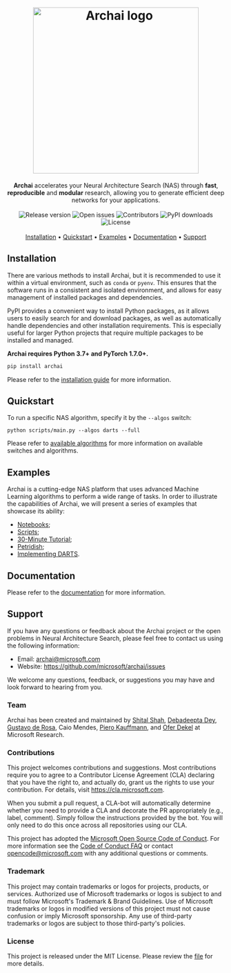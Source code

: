 <h1 align="center">
   <img src="https://user-images.githubusercontent.com/9354770/171523113-70c7214b-8298-4d7e-abd9-81f5788f6e19.png" alt="Archai logo" width="384px" />
   <br />
</h1>

<div align="center">
   <b>Archai</b> accelerates your Neural Architecture Search (NAS) through <b>fast</b>, <b>reproducible</b> and <b>modular</b> research, allowing you to generate efficient deep networks for your applications.
</div>

<br />

<div align="center">
	<img src ="https://img.shields.io/github/release/microsoft/archai?style=flat-square" alt="Release version" />
	<img src ="https://img.shields.io/github/issues-raw/microsoft/archai?style=flat-square" alt="Open issues" />
	<img src ="https://img.shields.io/github/contributors/microsoft/archai?style=flat-square" alt="Contributors" />
	<img src ="https://img.shields.io/pypi/dm/archai?style=flat-square" alt="PyPI downloads" />
	<img src ="https://img.shields.io/github/license/microsoft/archai?color=red&style=flat-square" alt="License" />
</div>

<br />

<div align="center">
   <a href="#installation">Installation</a> •
   <a href="#quickstart">Quickstart</a> •
   <a href="#examples">Examples</a> •
   <a href="#documentation">Documentation</a> •
   <a href="#support">Support</a>
</div>

## Installation

There are various methods to install Archai, but it is recommended to use it within a virtual environment, such as `conda` or `pyenv`. This ensures that the software runs in a consistent and isolated environment, and allows for easy management of installed packages and dependencies.

PyPI provides a convenient way to install Python packages, as it allows users to easily search for and download packages, as well as automatically handle dependencies and other installation requirements. This is especially useful for larger Python projects that require multiple packages to be installed and managed.

**Archai requires Python 3.7+ and PyTorch 1.7.0+.**

```bash
pip install archai
```

Please refer to the [installation guide](https://microsoft.github.io/archai/getting_started/installation.html) for more information.

## Quickstart

To run a specific NAS algorithm, specify it by the `--algos` switch:

```terminal
python scripts/main.py --algos darts --full
```

Please refer to [available algorithms](https://microsoft.github.io/archai/advanced_guide/nas/available_algorithms.html) for more information on available switches and algorithms.

## Examples

Archai is a cutting-edge NAS platform that uses advanced Machine Learning algorithms to perform a wide range of tasks. In order to illustrate the capabilities of Archai, we will present a series of examples that showcase its ability:

* [Notebooks](https://microsoft.github.io/archai/basic_guide/notebooks.html);
* [Scripts](https://microsoft.github.io/archai/basic_guide/examples_scripts.html);
* [30-Minute Tutorial](https://microsoft.github.io/archai/basic_guide/tutorial.html);
* [Petridish](https://microsoft.github.io/archai/advanced_guide/nas/petridish.html);
* [Implementing DARTS](https://microsoft.github.io/archai/advanced_guide/nas/implementing_darts.html).

## Documentation

Please refer to the [documentation](https://microsoft.github.io/archai) for more information.

## Support

If you have any questions or feedback about the Archai project or the open problems in Neural Architecture Search, please feel free to contact us using the following information:

* Email: archai@microsoft.com
* Website: https://github.com/microsoft/archai/issues

We welcome any questions, feedback, or suggestions you may have and look forward to hearing from you.

### Team

Archai has been created and maintained by [Shital Shah](https://shital.com), [Debadeepta Dey](www.debadeepta.com), [Gustavo de Rosa](https://www.microsoft.com/en-us/research/people/gderosa), Caio Mendes, [Piero Kauffmann](https://www.microsoft.com/en-us/research/people/pkauffmann/), and [Ofer Dekel](https://www.microsoft.com/en-us/research/people/oferd) at Microsoft Research.

### Contributions

This project welcomes contributions and suggestions. Most contributions require you to agree to a Contributor License Agreement (CLA) declaring that you have the right to, and actually do, grant us the rights to use your contribution. For details, visit https://cla.microsoft.com.

When you submit a pull request, a CLA-bot will automatically determine whether you need to provide a CLA and decorate the PR appropriately (e.g., label, comment). Simply follow the instructions provided by the bot. You will only need to do this once across all repositories using our CLA.

This project has adopted the [Microsoft Open Source Code of Conduct](https://opensource.microsoft.com/codeofconduct/). For more information see the [Code of Conduct FAQ](https://opensource.microsoft.com/codeofconduct/faq/) or contact [opencode@microsoft.com](mailto:opencode@microsoft.com) with any additional questions or comments.

### Trademark

This project may contain trademarks or logos for projects, products, or services. Authorized use of Microsoft trademarks or logos is subject to and must follow Microsoft's Trademark & Brand Guidelines. Use of Microsoft trademarks or logos in modified versions of this project must not cause confusion or imply Microsoft sponsorship. Any use of third-party trademarks or logos are subject to those third-party's policies.

### License

This project is released under the MIT License. Please review the [file](https://github.com/microsoft/archai/blob/main/LICENSE) for more details.

